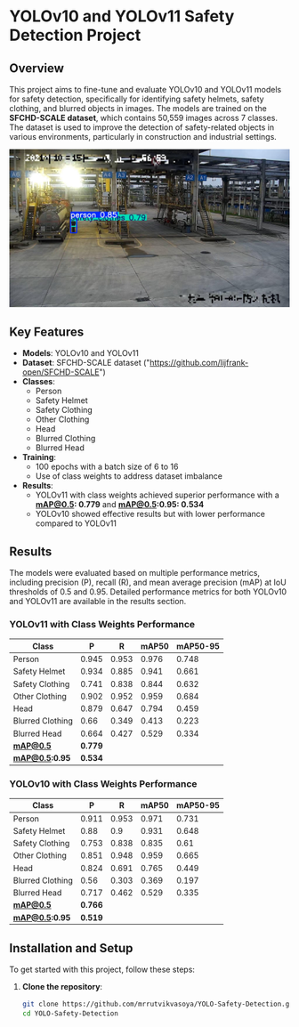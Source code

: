 # YOLOv10 and YOLOv11 Safety Detection Project

## Overview

This project aims to fine-tune and evaluate YOLOv10 and YOLOv11 models for safety detection, specifically for identifying safety helmets, safety clothing, and blurred objects in images. The models are trained on the **SFCHD-SCALE dataset**, which contains 50,559 images across 7 classes. The dataset is used to improve the detection of safety-related objects in various environments, particularly in construction and industrial settings.

![YOLOv11 Detection Example](tes.jpeg)

## Key Features

- **Models**: YOLOv10 and YOLOv11
- **Dataset**: SFCHD-SCALE dataset ("https://github.com/lijfrank-open/SFCHD-SCALE")
- **Classes**:
  - Person
  - Safety Helmet
  - Safety Clothing
  - Other Clothing
  - Head
  - Blurred Clothing
  - Blurred Head
- **Training**:
  - 100 epochs with a batch size of 6 to 16
  - Use of class weights to address dataset imbalance
- **Results**:
  - YOLOv11 with class weights achieved superior performance with a **mAP@0.5: 0.779** and **mAP@0.5:0.95: 0.534**
  - YOLOv10 showed effective results but with lower performance compared to YOLOv11

## Results

The models were evaluated based on multiple performance metrics, including precision (P), recall (R), and mean average precision (mAP) at IoU thresholds of 0.5 and 0.95. Detailed performance metrics for both YOLOv10 and YOLOv11 are available in the results section.

### YOLOv11 with Class Weights Performance

| Class              | P    | R    | mAP50 | mAP50-95 |
|--------------------|------|------|-------|----------|
| Person             | 0.945| 0.953| 0.976 | 0.748    |
| Safety Helmet      | 0.934| 0.885| 0.941 | 0.661    |
| Safety Clothing    | 0.741| 0.838| 0.844 | 0.632    |
| Other Clothing     | 0.902| 0.952| 0.959 | 0.684    |
| Head               | 0.879| 0.647| 0.794 | 0.459    |
| Blurred Clothing   | 0.66 | 0.349| 0.413 | 0.223    |
| Blurred Head       | 0.664| 0.427| 0.529 | 0.334    |
| **mAP@0.5**        | **0.779**|    |       |          |
| **mAP@0.5:0.95**   | **0.534**|    |       |          |

### YOLOv10 with Class Weights Performance

| Class              | P    | R    | mAP50 | mAP50-95 |
|--------------------|------|------|-------|----------|
| Person             | 0.911| 0.953| 0.971 | 0.731    |
| Safety Helmet      | 0.88 | 0.9  | 0.931 | 0.648    |
| Safety Clothing    | 0.753| 0.838| 0.835 | 0.61     |
| Other Clothing     | 0.851| 0.948| 0.959 | 0.665    |
| Head               | 0.824| 0.691| 0.765 | 0.449    |
| Blurred Clothing   | 0.56 | 0.303| 0.369 | 0.197    |
| Blurred Head       | 0.717| 0.462| 0.529 | 0.335    |
| **mAP@0.5**        | **0.766**|    |       |          |
| **mAP@0.5:0.95**   | **0.519**|    |       |          |

## Installation and Setup

To get started with this project, follow these steps:

1. **Clone the repository**:
   ```bash
   git clone https://github.com/mrrutvikvasoya/YOLO-Safety-Detection.git
   cd YOLO-Safety-Detection
